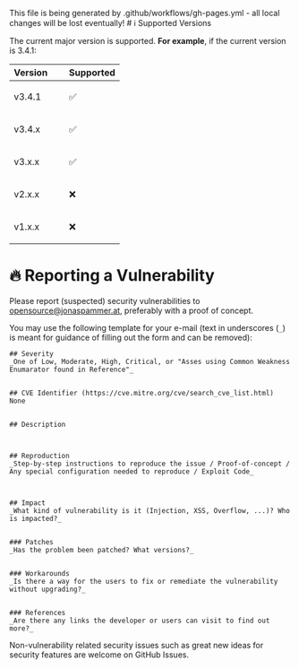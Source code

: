 This file is being generated by .github/workflows/gh-pages.yml - all local changes will be lost eventually! # ℹ️ Supported Versions

The current major version is supported. **For example**, if the current version is 3.4.1:

<table>
<colgroup>
<col style="width: 50%" />
<col style="width: 50%" />
</colgroup>
<thead>
<tr class="header">
<th style="text-align: left;">Version</th>
<th style="text-align: left;">Supported</th>
</tr>
</thead>
<tbody>
<tr class="odd">
<td style="text-align: left;"><p>v3.4.1</p></td>
<td style="text-align: left;"><p>✅</p></td>
</tr>
<tr class="even">
<td style="text-align: left;"><p>v3.4.x</p></td>
<td style="text-align: left;"><p>✅</p></td>
</tr>
<tr class="odd">
<td style="text-align: left;"><p>v3.x.x</p></td>
<td style="text-align: left;"><p>✅</p></td>
</tr>
<tr class="even">
<td style="text-align: left;"><p>v2.x.x</p></td>
<td style="text-align: left;"><p>❌</p></td>
</tr>
<tr class="odd">
<td style="text-align: left;"><p>v1.x.x</p></td>
<td style="text-align: left;"><p>❌</p></td>
</tr>
</tbody>
</table>

# 🔥 Reporting a Vulnerability

Please report (suspected) security vulnerabilities to [opensource@jonaspammer.at](<mailto:opensource@jonaspammer.at?body=%23%23%20Severity%0D%0A_One%20of%20Low%2C%20Moderate%2C%20High%2C%20Critical%2C%20or%20%22Asses%20using%20Common%20Weakness%20Enumarator%20found%20in%20Reference%22_%0D%0A%0D%0A%0D%0A%23%23%20CVE%20Identifier%20(https%3A%2F%2Fcve.mitre.org%2Fcve%2Fsearch_cve_list.html)%0D%0ANone%0D%0A%0D%0A%0D%0A%23%23%20Description%0D%0A%0D%0A%0D%0A%0D%0A%23%23%20Reproduction%0D%0A_Step-by-step%20instructions%20to%20reproduce%20the%20issue%20%2F%20Proof-of-concept%20%2F%20Any%20special%20configuration%20needed%20to%20reproduce%20%2F%20Exploit%20Code_%0D%0A%0D%0A%0D%0A%0D%0A%23%23%20Impact%0D%0A_What%20kind%20of%20vulnerability%20is%20it%20(Injection%2C%20XSS%2C%20Overflow%2C%20…​)%3F%20Who%20is%20impacted%3F_%0D%0A%0D%0A%0D%0A%23%23%23%20Patches%0D%0A_Has%20the%20problem%20been%20patched%3F%20What%20versions%3F_%0D%0A%0D%0A%0D%0A%23%23%23%20Workarounds%0D%0A_Is%20there%20a%20way%20for%20the%20users%20to%20fix%20or%20remediate%20the%20vulnerability%20without%20upgrading%3F_%0D%0A%0D%0A%0D%0A%23%23%23%20References%0D%0A_Are%20there%20any%20links%20the%20developer%20or%20users%20can%20visit%20to%20find%20out%20more%3F_%0D%0A%0D%0A%0D%0A>), preferably with a proof of concept.

You may use the following template for your e-mail (text in underscores (`_`) is meant for guidance of filling out the form and can be removed):

    ## Severity
    _One of Low, Moderate, High, Critical, or "Asses using Common Weakness Enumarator found in Reference"_


    ## CVE Identifier (https://cve.mitre.org/cve/search_cve_list.html)
    None


    ## Description



    ## Reproduction
    _Step-by-step instructions to reproduce the issue / Proof-of-concept / Any special configuration needed to reproduce / Exploit Code_



    ## Impact
    _What kind of vulnerability is it (Injection, XSS, Overflow, ...)? Who is impacted?_


    ### Patches
    _Has the problem been patched? What versions?_


    ### Workarounds
    _Is there a way for the users to fix or remediate the vulnerability without upgrading?_


    ### References
    _Are there any links the developer or users can visit to find out more?_

Non-vulnerability related security issues such as great new ideas for security features are welcome on GitHub Issues.
